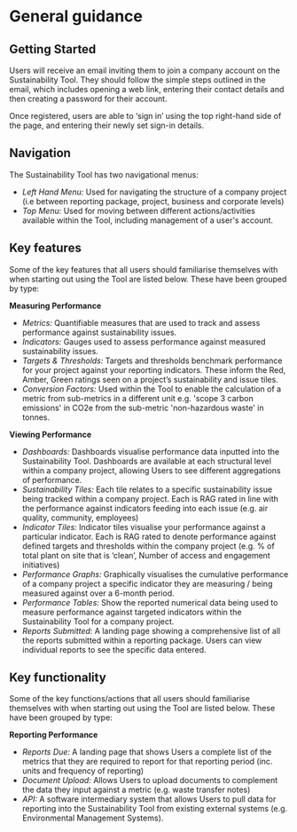 # General guidance

##  Getting Started

Users will receive an email inviting them to join a company account on the Sustainability Tool. They should follow the simple steps outlined in the email, which includes opening a web link, entering their contact details and then creating a password for their account.

Once registered, users are able to ‘sign in’ using the top right-hand side of the page, and entering their newly set sign-in details.

##  Navigation

The Sustainability Tool has two navigational menus:

- *Left Hand Menu:* Used for navigating the structure of a company project (i.e between reporting package, project, business and corporate levels)
- *Top Menu:* Used for moving between different actions/activities available within the Tool, including management of a user's account.


##  Key features

Some of the key features that all users should familiarise themselves with when starting out using the Tool are listed below. These have been grouped by type:

**Measuring Performance**
- *Metrics:* Quantifiable measures that are used to track and assess performance against sustainability issues.
- *Indicators:* Gauges used to assess performance against measured sustainability issues.
- *Targets & Thresholds:* Targets and thresholds benchmark performance for your project against your reporting indicators. These inform the Red, Amber, Green ratings seen on a project’s sustainability and issue tiles.
- *Conversion Factors:* Used within the Tool to enable the calculation of a metric from sub-metrics in a different unit e.g. 'scope 3 carbon emissions' in CO2e from the sub-metric 'non-hazardous waste' in tonnes.

**Viewing Performance**
- *Dashboards:* Dashboards visualise performance data inputted into the Sustainability Tool. Dashboards are available at each structural level within a company project, allowing Users to see different aggregations of performance.
- *Sustainability Tiles:* Each tile relates to a specific sustainability issue being tracked within a company project. Each is RAG rated in line with the performance against indicators feeding into each issue (e.g. air quality, community, employees)
- *Indicator Tiles:* Indicator tiles visualise your performance against a particular indicator. Each is RAG rated to denote performance against defined targets and thresholds within the company project (e.g. % of total plant on site that is ‘clean’, Number of access and engagement initiatives)
- *Performance Graphs:* Graphically visualises the cumulative performance of a company project a specific indicator they are measuring / being measured against over a 6-month period.
- *Performance Tables:* Show the reported numerical data being used to measure performance against targeted indicators within the Sustainability Tool for a company project.
- *Reports Submitted:* A landing page showing a comprehensive list of all the reports submitted within a reporting package. Users can view individual reports to see the specific data entered.

##  Key functionality

Some of the key functions/actions that all users should familiarise themselves with when starting out using the Tool are listed below. These have been grouped by type:

**Reporting Performance**
- *Reports Due:* A landing page that shows Users a complete list of the metrics that they are required to report for that reporting period (inc. units and frequency of reporting)
- *Document Upload:* Allows Users to upload documents to complement the data they input against a metric (e.g. waste transfer notes)
- *API:* A software intermediary system that allows Users to pull data for reporting into the Sustainability Tool from existing external systems (e.g. Environmental Management Systems).
